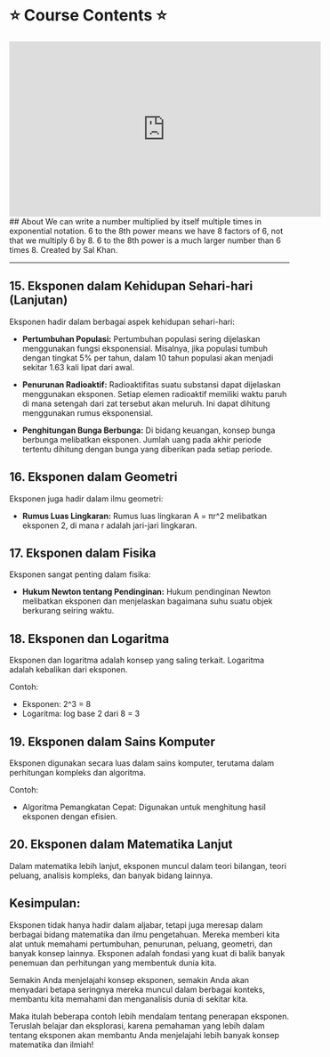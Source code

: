 # ⭐️ Course Contents ⭐️

<iframe width="560" height="315" src="https://www.youtube.com/embed/mJ1P4A-KA8k?si=_kd0A_e5y5HcY61q" title="YouTube video player" frameborder="0" allow="accelerometer; autoplay; clipboard-write; encrypted-media; gyroscope; picture-in-picture; web-share" allowfullscreen></iframe>
## About
We can write a number multiplied by itself multiple times in exponential notation. 6 to the 8th power means we have 8 factors of 6, not that we multiply 6 by 8. 6 to the 8th power is a much larger number than 6 times 8. Created by Sal Khan.

---
## 15. Eksponen dalam Kehidupan Sehari-hari (Lanjutan)

Eksponen hadir dalam berbagai aspek kehidupan sehari-hari:

- **Pertumbuhan Populasi:** Pertumbuhan populasi sering dijelaskan menggunakan fungsi eksponensial. Misalnya, jika populasi tumbuh dengan tingkat 5% per tahun, dalam 10 tahun populasi akan menjadi sekitar 1.63 kali lipat dari awal.

- **Penurunan Radioaktif:** Radioaktifitas suatu substansi dapat dijelaskan menggunakan eksponen. Setiap elemen radioaktif memiliki waktu paruh di mana setengah dari zat tersebut akan meluruh. Ini dapat dihitung menggunakan rumus eksponensial.

- **Penghitungan Bunga Berbunga:** Di bidang keuangan, konsep bunga berbunga melibatkan eksponen. Jumlah uang pada akhir periode tertentu dihitung dengan bunga yang diberikan pada setiap periode.

## 16. Eksponen dalam Geometri

Eksponen juga hadir dalam ilmu geometri:

- **Rumus Luas Lingkaran:** Rumus luas lingkaran A = πr^2 melibatkan eksponen 2, di mana r adalah jari-jari lingkaran.

## 17. Eksponen dalam Fisika

Eksponen sangat penting dalam fisika:

- **Hukum Newton tentang Pendinginan:** Hukum pendinginan Newton melibatkan eksponen dan menjelaskan bagaimana suhu suatu objek berkurang seiring waktu.

## 18. Eksponen dan Logaritma

Eksponen dan logaritma adalah konsep yang saling terkait. Logaritma adalah kebalikan dari eksponen.

Contoh: 
- Eksponen: 2^3 = 8
- Logaritma: log base 2 dari 8 = 3

## 19. Eksponen dalam Sains Komputer

Eksponen digunakan secara luas dalam sains komputer, terutama dalam perhitungan kompleks dan algoritma.

Contoh: 
- Algoritma Pemangkatan Cepat: Digunakan untuk menghitung hasil eksponen dengan efisien.

## 20. Eksponen dalam Matematika Lanjut

Dalam matematika lebih lanjut, eksponen muncul dalam teori bilangan, teori peluang, analisis kompleks, dan banyak bidang lainnya.

## Kesimpulan:

Eksponen tidak hanya hadir dalam aljabar, tetapi juga meresap dalam berbagai bidang matematika dan ilmu pengetahuan. Mereka memberi kita alat untuk memahami pertumbuhan, penurunan, peluang, geometri, dan banyak konsep lainnya. Eksponen adalah fondasi yang kuat di balik banyak penemuan dan perhitungan yang membentuk dunia kita.

Semakin Anda menjelajahi konsep eksponen, semakin Anda akan menyadari betapa seringnya mereka muncul dalam berbagai konteks, membantu kita memahami dan menganalisis dunia di sekitar kita.

Maka itulah beberapa contoh lebih mendalam tentang penerapan eksponen. Teruslah belajar dan eksplorasi, karena pemahaman yang lebih dalam tentang eksponen akan membantu Anda menjelajahi lebih banyak konsep matematika dan ilmiah!